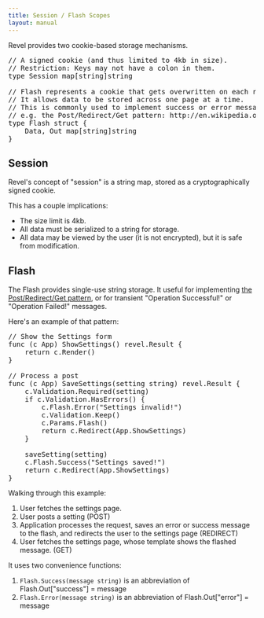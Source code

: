 ```yaml
---
title: Session / Flash Scopes
layout: manual
---
```


Revel provides two cookie-based storage mechanisms.

<pre class="prettyprint lang-go">
// A signed cookie (and thus limited to 4kb in size).
// Restriction: Keys may not have a colon in them.
type Session map[string]string

// Flash represents a cookie that gets overwritten on each request.
// It allows data to be stored across one page at a time.
// This is commonly used to implement success or error messages.
// e.g. the Post/Redirect/Get pattern: http://en.wikipedia.org/wiki/Post/Redirect/Get
type Flash struct {
	Data, Out map[string]string
}
</pre>

## Session

Revel's concept of "session" is a string map, stored as a cryptographically
signed cookie.

This has a couple implications:
* The size limit is 4kb.
* All data must be serialized to a string for storage.
* All data may be viewed by the user (it is not encrypted), but it is safe from modification.

## Flash

The Flash provides single-use string storage. It useful for implementing
[the Post/Redirect/Get pattern](http://en.wikipedia.org/wiki/Post/Redirect/Get),
or for transient "Operation Successful!" or "Operation Failed!" messages.

Here's an example of that pattern:

<pre class="prettyprint lang-go">
// Show the Settings form
func (c App) ShowSettings() revel.Result {
	return c.Render()
}

// Process a post
func (c App) SaveSettings(setting string) revel.Result {
	c.Validation.Required(setting)
	if c.Validation.HasErrors() {
		c.Flash.Error("Settings invalid!")
		c.Validation.Keep()
		c.Params.Flash()
		return c.Redirect(App.ShowSettings)
	}

	saveSetting(setting)
	c.Flash.Success("Settings saved!")
	return c.Redirect(App.ShowSettings)
}
</pre>

Walking through this example:
1. User fetches the settings page.
2. User posts a setting (POST)
3. Application processes the request, saves an error or success message to the flash, and redirects the user to the settings page (REDIRECT)
4. User fetches the settings page, whose template shows the flashed message. (GET)

It uses two convenience functions:
1. `Flash.Success(message string)` is an abbreviation of Flash.Out\["success"] = message
2. `Flash.Error(message string)` is an abbreviation of Flash.Out\["error"] = message

